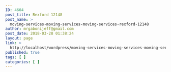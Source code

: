 ```yaml
---
ID: 4604
post_title: Rexford 12148
post_name: >
  moving-services-moving-services-moving-services-rexford-12148
author: mrgabonijeff@gmail.com
post_date: 2018-03-28 01:38:24
layout: page
link: >
  http://localhost/wordpress/moving-services-moving-services-moving-services-rexford-12148/
published: true
tags: [ ]
categories: [ ]
---
```

